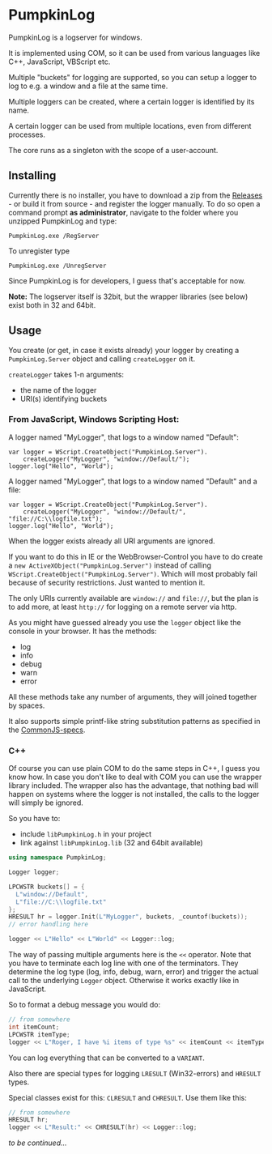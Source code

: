 PumpkinLog
==========

PumpkinLog is a logserver for windows.

It is implemented using COM, so it can be used from various languages like C++,
JavaScript, VBScript etc.

Multiple "buckets" for logging are supported, so you can setup a logger to log
to e.g. a window and a file at the same time.

Multiple loggers can be created, where a certain logger is identified by its
name.

A certain logger can be used from multiple locations, even from different
processes.

The core runs as a singleton with the scope of a user-account.

Installing
----------


Currently there is no installer, you have to download a zip from the [Releases](https://github.com/IUnknown68/PumpkinLog/releases) -
or build it from source - and register the logger manually. To do so open a
command prompt **as administrator**, navigate to the folder where you unzipped
PumpkinLog and type:
```
PumpkinLog.exe /RegServer
```
To unregister type
```
PumpkinLog.exe /UnregServer
```

Since PumpkinLog is for developers, I guess that's acceptable for now.

**Note:** The logserver itself is 32bit, but the wrapper libraries (see below)
exist both in 32 and 64bit.

Usage
-----


You create (or get, in case it exists already) your logger by creating a
`PumpkinLog.Server` object and calling `createLogger` on it.

`createLogger` takes 1-n arguments:
- the name of the logger
- URI(s) identifying buckets

### From JavaScript, Windows Scripting Host:
A logger named "MyLogger", that logs to a window named "Default":
```JS
var logger = WScript.CreateObject("PumpkinLog.Server").
    createLogger("MyLogger", "window://Default/");
logger.log("Hello", "World");
```
A logger named "MyLogger", that logs to a window named "Default" and a file:
```JS
var logger = WScript.CreateObject("PumpkinLog.Server").
    createLogger("MyLogger", "window://Default/", "file://C:\\logfile.txt");
logger.log("Hello", "World");
```
When the logger exists already all URI arguments are ignored.

If you want to do this in IE or the WebBrowser-Control you have to do create a
`new ActiveXObject("PumpkinLog.Server")` instead of calling
`WScript.CreateObject("PumpkinLog.Server")`. Which will most probably fail
because of security restrictions. Just wanted to mention it.

The only URIs currently available are `window://` and `file://`, but the plan
is to add more, at least `http://` for logging on a remote server via http.

As you might have guessed already you use the `logger` object like the console
in your browser. It has the methods:
- log
- info
- debug
- warn
- error

All these methods take any number of arguments, they will joined together by
spaces.

It also supports simple printf-like string substitution patterns as specified in
the [CommonJS-specs](http://wiki.commonjs.org/wiki/Console).

### C++
Of course you can use plain COM to do the same steps in C++, I guess you know
how. In case you don't like to deal with COM you can use the wrapper library
included. The wrapper also has the advantage, that nothing bad will happen on
systems where the logger is not installed, the calls to the logger will simply
be ignored.

So you have to:
- include `libPumpkinLog.h` in your project
- link against `libPumpkinLog.lib` (32 and 64bit available)

```C++
using namespace PumpkinLog;

Logger logger;

LPCWSTR buckets[] = {
  L"window://Default",
  L"file://C:\\logfile.txt"
};
HRESULT hr = logger.Init(L"MyLogger", buckets, _countof(buckets));
// error handling here

logger << L"Hello" << L"World" << Logger::log;
```
The way of passing multiple arguments here is the `<<` operator. Note that you
have to terminate each log line with one of the terminators. They determine the
log type (log, info, debug, warn, error) and trigger the actual call to the
underlying `Logger` object. Otherwise it works exactly like in JavaScript.

So to format a debug message you would do:
```C++
// from somewhere
int itemCount;
LPCWSTR itemType;
logger << L"Roger, I have %i items of type %s" << itemCount << itemType << Logger::log;
```
You can log everything that can be converted to a `VARIANT`.

Also there are special types for logging `LRESULT` (Win32-errors) and `HRESULT`
types.

Special classes exist for this: `CLRESULT` and `CHRESULT`. Use them like this:
```C++
// from somewhere
HRESULT hr;
logger << L"Result:" << CHRESULT(hr) << Logger::log;
```

*to be continued...*
